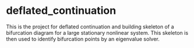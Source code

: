 # deflated_continuation
This is the project for deflated continuation and building skeleton of a bifurcation diagram for a large stationary nonlinear system. This skeleton is then used to identify bifurcation points by an eigenvalue solver.

